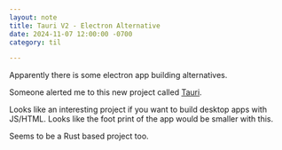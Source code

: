```yaml
---
layout: note
title: Tauri V2 - Electron Alternative
date: 2024-11-07 12:00:00 -0700
category: til

---
```


Apparently there is some electron app building alternatives.  

Someone alerted me to this new project called [Tauri](https://v2.tauri.app/). 

Looks like an interesting project if you want to build desktop apps with JS/HTML. Looks like the foot print of the app would be smaller with this.

Seems to be a Rust based project too.
